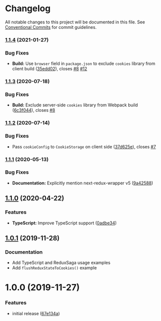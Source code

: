 # Changelog

All notable changes to this project will be documented in this file. See
[Conventional Commits](https://conventionalcommits.org) for commit guidelines.

### [1.1.4](https://github.com/bjoluc/next-redux-cookie-wrapper/compare/v1.1.3...v1.1.4) (2021-01-27)


### Bug Fixes

* **Build:** Use `browser` field in `package.json` to exclude `cookies` library from client build ([35edd02](https://github.com/bjoluc/next-redux-cookie-wrapper/commit/35edd022cf56153798badc0693d77b68495aba46)), closes [#8](https://github.com/bjoluc/next-redux-cookie-wrapper/issues/8) [#12](https://github.com/bjoluc/next-redux-cookie-wrapper/issues/12)

### [1.1.3](https://github.com/bjoluc/next-redux-cookie-wrapper/compare/v1.1.2...v1.1.3) (2020-07-18)


### Bug Fixes

* **Build:** Exclude server-side `cookies` library from Webpack build ([6c3f044](https://github.com/bjoluc/next-redux-cookie-wrapper/commit/6c3f044428318dfe335ac4a01f891d3de272fbac)), closes [#8](https://github.com/bjoluc/next-redux-cookie-wrapper/issues/8)

### [1.1.2](https://github.com/bjoluc/next-redux-cookie-wrapper/compare/v1.1.1...v1.1.2) (2020-07-14)


### Bug Fixes

* Pass `cookieConfig` to `CookieStorage` on client side ([37d625e](https://github.com/bjoluc/next-redux-cookie-wrapper/commit/37d625ea2e1e18f149945e15cc9ea25e8b9375fb)), closes [#7](https://github.com/bjoluc/next-redux-cookie-wrapper/issues/7)

### [1.1.1](https://github.com/bjoluc/next-redux-cookie-wrapper/compare/v1.1.0...v1.1.1) (2020-05-13)


### Bug Fixes

* **Documentation:** Explicitly mention next-redux-wrapper v5 ([9a42588](https://github.com/bjoluc/next-redux-cookie-wrapper/commit/9a42588f0df2285097adca032198a681f118c455))

## [1.1.0](https://github.com/bjoluc/next-redux-cookie-wrapper/compare/v1.0.1...v1.1.0) (2020-04-22)


### Features

* **TypeScript:** Improve TypeScript support ([0adbe34](https://github.com/bjoluc/next-redux-cookie-wrapper/commit/0adbe340f11eb5fbc8a2ad98ae3255ea6d4d4e43))

## [1.0.1](https://github.com/bjoluc/next-redux-cookie-wrapper/compare/v1.0.0...v1.0.1) (2019-11-28)

### Documentation

* Add TypeScript and ReduxSaga usage examples
* Add `flushReduxStateToCookies()` example

# 1.0.0 (2019-11-27)

### Features

* initial release ([67e134a](https://github.com/bjoluc/next-redux-cookie-wrapper/commit/67e134a7f137c9006205914e20dbba3ef1adfe70))
